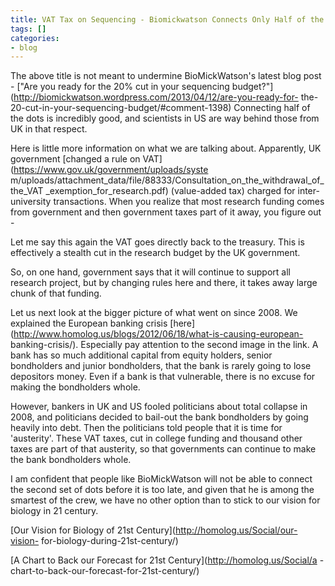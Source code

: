 ```yaml
---
title: VAT Tax on Sequencing - Biomickwatson Connects Only Half of the Dots
tags: []
categories:
- blog
---
```

The above title is not meant to undermine BioMickWatson's latest blog post -
["Are you ready for the 20% cut in your sequencing
budget?"](http://biomickwatson.wordpress.com/2013/04/12/are-you-ready-for-
the-20-cut-in-your-sequencing-budget/#comment-1398) Connecting half of the
dots is incredibly good, and scientists in US are way behind those from UK in
that respect.
<!--more-->

Here is little more information on what we are talking about. Apparently, UK
government [changed a rule on VAT](https://www.gov.uk/government/uploads/syste
m/uploads/attachment_data/file/88333/Consultation_on_the_withdrawal_of_the_VAT
_exemption_for_research.pdf) (value-added tax) charged for inter-university
transactions. When you realize that most research funding comes from
government and then government taxes part of it away, you figure out -

>

Let me say this again the VAT goes directly back to the treasury. This is
effectively a stealth cut in the research budget by the UK government.

So, on one hand, government says that it will continue to support all research
project, but by changing rules here and there, it takes away large chunk of
that funding.

Let us next look at the bigger picture of what went on since 2008. We
explained the European banking crisis
[here](http://www.homolog.us/blogs/2012/06/18/what-is-causing-european-
banking-crisis/). Especially pay attention to the second image in the link. A
bank has so much additional capital from equity holders, senior bondholders
and junior bondholders, that the bank is rarely going to lose depositors
money. Even if a bank is that vulnerable, there is no excuse for making the
bondholders whole.

However, bankers in UK and US fooled politicians about total collapse in 2008,
and politicians decided to bail-out the bank bondholders by going heavily into
debt. Then the politicians told people that it is time for 'austerity'. These
VAT taxes, cut in college funding and thousand other taxes are part of that
austerity, so that governments can continue to make the bank bondholders
whole.

I am confident that people like BioMickWatson will not be able to connect the
second set of dots before it is too late, and given that he is among the
smartest of the crew, we have no other option than to stick to our vision for
biology in 21 century.

[Our Vision for Biology of 21st Century](http://homolog.us/Social/our-vision-
for-biology-during-21st-century/)

[A Chart to Back our Forecast for 21st Century](http://homolog.us/Social/a
-chart-to-back-our-forecast-for-21st-century/)


